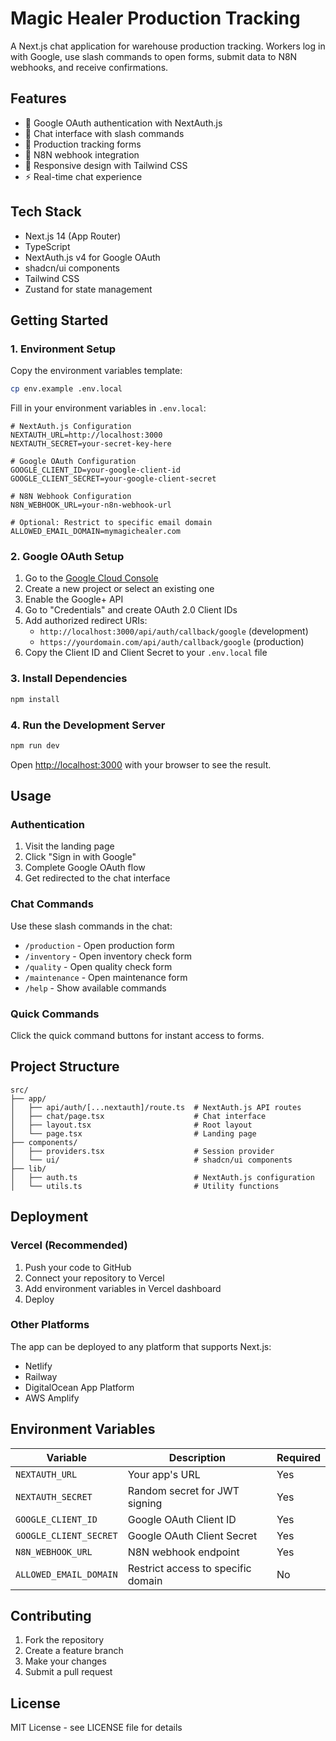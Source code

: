 # Magic Healer Production Tracking

A Next.js chat application for warehouse production tracking. Workers log in with Google, use slash commands to open forms, submit data to N8N webhooks, and receive confirmations.

## Features

- 🔐 Google OAuth authentication with NextAuth.js
- 💬 Chat interface with slash commands
- 📝 Production tracking forms
- 🔗 N8N webhook integration
- 📱 Responsive design with Tailwind CSS
- ⚡ Real-time chat experience

## Tech Stack

- Next.js 14 (App Router)
- TypeScript
- NextAuth.js v4 for Google OAuth
- shadcn/ui components
- Tailwind CSS
- Zustand for state management

## Getting Started

### 1. Environment Setup

Copy the environment variables template:

```bash
cp env.example .env.local
```

Fill in your environment variables in `.env.local`:

```env
# NextAuth.js Configuration
NEXTAUTH_URL=http://localhost:3000
NEXTAUTH_SECRET=your-secret-key-here

# Google OAuth Configuration
GOOGLE_CLIENT_ID=your-google-client-id
GOOGLE_CLIENT_SECRET=your-google-client-secret

# N8N Webhook Configuration
N8N_WEBHOOK_URL=your-n8n-webhook-url

# Optional: Restrict to specific email domain
ALLOWED_EMAIL_DOMAIN=mymagichealer.com
```

### 2. Google OAuth Setup

1. Go to the [Google Cloud Console](https://console.cloud.google.com/)
2. Create a new project or select an existing one
3. Enable the Google+ API
4. Go to "Credentials" and create OAuth 2.0 Client IDs
5. Add authorized redirect URIs:
   - `http://localhost:3000/api/auth/callback/google` (development)
   - `https://yourdomain.com/api/auth/callback/google` (production)
6. Copy the Client ID and Client Secret to your `.env.local` file

### 3. Install Dependencies

```bash
npm install
```

### 4. Run the Development Server

```bash
npm run dev
```

Open [http://localhost:3000](http://localhost:3000) with your browser to see the result.

## Usage

### Authentication

1. Visit the landing page
2. Click "Sign in with Google"
3. Complete Google OAuth flow
4. Get redirected to the chat interface

### Chat Commands

Use these slash commands in the chat:

- `/production` - Open production form
- `/inventory` - Open inventory check form
- `/quality` - Open quality check form
- `/maintenance` - Open maintenance form
- `/help` - Show available commands

### Quick Commands

Click the quick command buttons for instant access to forms.

## Project Structure

```
src/
├── app/
│   ├── api/auth/[...nextauth]/route.ts  # NextAuth.js API routes
│   ├── chat/page.tsx                    # Chat interface
│   ├── layout.tsx                       # Root layout
│   └── page.tsx                         # Landing page
├── components/
│   ├── providers.tsx                    # Session provider
│   └── ui/                              # shadcn/ui components
├── lib/
│   ├── auth.ts                          # NextAuth.js configuration
│   └── utils.ts                         # Utility functions
```

## Deployment

### Vercel (Recommended)

1. Push your code to GitHub
2. Connect your repository to Vercel
3. Add environment variables in Vercel dashboard
4. Deploy

### Other Platforms

The app can be deployed to any platform that supports Next.js:
- Netlify
- Railway
- DigitalOcean App Platform
- AWS Amplify

## Environment Variables

| Variable | Description | Required |
|----------|-------------|----------|
| `NEXTAUTH_URL` | Your app's URL | Yes |
| `NEXTAUTH_SECRET` | Random secret for JWT signing | Yes |
| `GOOGLE_CLIENT_ID` | Google OAuth Client ID | Yes |
| `GOOGLE_CLIENT_SECRET` | Google OAuth Client Secret | Yes |
| `N8N_WEBHOOK_URL` | N8N webhook endpoint | Yes |
| `ALLOWED_EMAIL_DOMAIN` | Restrict access to specific domain | No |

## Contributing

1. Fork the repository
2. Create a feature branch
3. Make your changes
4. Submit a pull request

## License

MIT License - see LICENSE file for details